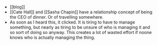 - [[blog]]
- [[Cate Hall]] and [[Sasha Chapin]] have a relationship concept of being the CEO of dinner. Or of travelling somewhere.
- As soon as I heard this, it clicked. It is tiring to have to manage something, but nearly as tiring to be unsure of who is managing it and so sort of doing so anyway. This creates a lot of wasted effort if noone knows who is actually managing the thing.
